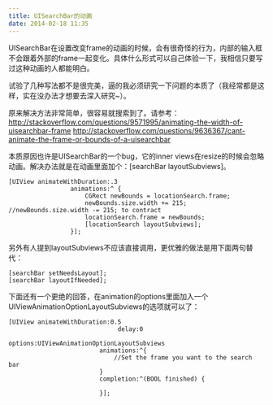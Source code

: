 ```yaml
---
title: UISearchBar的动画
date: 2014-02-18 11:35
---
```

UISearchBar在设置改变frame的动画的时候，会有很奇怪的行为，内部的输入框不会跟着外部的frame一起变化。具体什么形式可以自己体验一下，我相信只要写过这种动画的人都能明白。

试验了几种写法都不是很完美，逼的我必须研究一下问题的本质了（我经常都是这样，实在没办法才想要去深入研究~）。

原来解决方法非常简单，很容易就搜索到了。请参考：
<http://stackoverflow.com/questions/9571995/animating-the-width-of-uisearchbar-frame>
<http://stackoverflow.com/questions/9636367/cant-animate-the-frame-or-bounds-of-a-uisearchbar>

本质原因也许是UISearchBar的一个bug，它的inner views在resize的时候会忽略动画。解决办法就是在动画里面加个：[searchBar layoutSubviews]。

    [UIView animateWithDuration:.3
                     animations:^ {
                         CGRect newBounds = locationSearch.frame;
                         newBounds.size.width += 215; //newBounds.size.width -= 215; to contract
                         locationSearch.frame = newBounds;
                         [locationSearch layoutSubviews];
                     }];

另外有人提到layoutSubviews不应该直接调用，更优雅的做法是用下面两句替代：

    [searchBar setNeedsLayout];
    [searchBar layoutIfNeeded];

下面还有一个更绝的回答，在animation的options里面加入一个UIViewAnimationOptionLayoutSubviews的选项就可以了：

    [UIView animateWithDuration:0.5
                                  delay:0
                                options:UIViewAnimationOptionLayoutSubviews
                             animations:^{
                                 //Set the frame you want to the search bar
                             }
                             completion:^(BOOL finished) {

                             }];